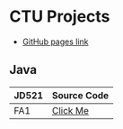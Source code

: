 # CTU Projects

- [GitHub pages link](https://brandon-klindt.github.io/CTU-Projects/)

## Java 

| JD521 | Source Code                                                  |
| ----- | ------------------------------------------------------------ |
| FA1   | [Click Me](https://github.com/brandon-klindt/CTU-Projects/blob/master/Java/JD521/src/com/bklindt/FormativeAssessmentOne.java) |



